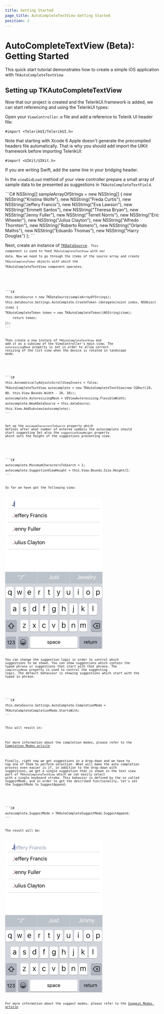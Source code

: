 ```yaml
---
title: Getting Started
page_title: AutoCompleteTextView Getting Started
position: 2
---
```


# AutoCompleteTextView (Beta): Getting Started

This quick start tutorial demonstrates how to create a simple iOS application with <code>TKAutoCompleteTextView</code>.


## Setting up TKAutoCompleteTextView

Now that our project is created and the TelerikUI.framework is added, we can start referencing and using the TelerikUI types:

Open your <code>ViewController.m</code> file and add a reference to Telerik UI header file:

    #import <TelerikUI/TelerikUI.h>

Note that starting with Xcode 6 Apple doesn't generate the precompiled headers file automatically. That is why you should add import the UIKit framework before importing TelerikUI:

    #import <UIKit/UIKit.h>

If you are writing Swift, add the same line in your bridging header.

In the <code>viewDidLoad</code> method of your view controller prepare a small array of sample data to be presented as suggestions in <code>TKAutoCompleteTextField</code>.

<snippet id='autocmp-feed'/>
<snippet id='autocmp-feed-swift'/>
```C#
NSString[] sampleArrayOfStrings = new NSString[] { new NSString("Kristina Wolfe"),
    new NSString("Freda Curtis"),
    new NSString("Jeffery Francis"),
    new NSString("Eva Lawson"),
    new NSString("Emmett Santos"), 
    new NSString("Theresa Bryan"), 
    new NSString("Jenny Fuller"), 
    new NSString("Terrell Norris"),
    new NSString("Eric Wheeler"), 
    new NSString("Julius Clayton"), 
    new NSString("Alfredo Thornton"), 
    new NSString("Roberto Romero"),
    new NSString("Orlando Mathis"),
    new NSString("Eduardo Thomas"),
    new NSString("Harry Douglas")
};
```

Next, create an instance of [<code>TKDataSource<code>](../datasource/getting-started). This component is used to feed <code>TKAutoCompleteTextView</code> with our data. Now we need to go through the items of the source array and create <code>TKAutoCompleteToken</code> objects with which the TKAutoCompleteTextView component operates.

<snippet id='autocmp-src'/>
<snippet id='autocmp-src-swift'/>
```C#
this.dataSource = new TKDataSource(sampleArrayOfStrings);
this.dataSource.Settings.AutoComplete.CreateToken (delegate(nuint index, NSObject item) {
TKAutoCompleteToken token = new TKAutoCompleteToken((NSString)item);
    return token;
});
```

Then create a new instace of <code>TKAutoCompleteTextView</code> and add it as a subview of the ViewController's main view. The <code>autoresizingMask</code> property is set in order to allow correct resizing of the list view when the device is rotated in landscape mode. 

<snippet id='autocmp-init'/>
<snippet id='autocmp-init-swift'/>
```C#
this.AutomaticallyAdjustsScrollViewInsets = false;
TKAutoCompleteTextView autocomplete = new TKAutoCompleteTextView(new CGRect(10, 80, this.View.Bounds.Width - 20, 30));
autocomplete.AutoresizingMask = UIViewAutoresizing.FlexibleWidth;
autocomplete.WeakDataSource = this.dataSource;
this.View.AddSubview(autocomplete);
```

Set up the <code>minimumCharactersToSearch</code> property which defines after what number of entered symbols the autocomplete should start suggesting Set also the <code>suggestionViewHeight</code> property which sets the height of the suggestions presenting view.

<snippet id='autocmp-char'/>
<snippet id='autocmp-char-swift'/>
```C#
autocomplete.MinimumCharactersToSearch = 1;    
autocomplete.SuggestionViewHeight = this.View.Bounds.Size.Height/2;
```

So far we have got the following view:

<img src="../images/autocomplete-gettingstarted001.png"/>

You can change the suggestion logic in order to control which suggestions to be shown. You can show suggestions which contain the typed phrase or suggestions that start with that phrase. The <code>completionMode</code> property is used to control the suggesting logic. The default behaviour is showing suggestions which start with the typed in phrase.

<snippet id='autocmp-completion'/>
<snippet id='autocmp-completion-swift'/>
```C#
this.dataSource.Settings.AutoComplete.CompletionMode = TKAutoCompleteCompletionMode.StartsWith;
```

This will result in: 

For more information about the completion modes, please refer to the [Completion Modes article](completion-modes)

Finally, right now we get suggestions in a drop-down and we have to tap one of them to perform selection. What will make the auto completion process even easier is if, in addition to the drop-down with suggestions, we get a single suggestion that is shown in the text view part of <code>TKAutoCompleteTextView</code> which we can easily select with a single keyboard stroke. This behavior is defined by the so called SuggestMode, and in order to get the described functionality, let's set the SuggestMode to SuggestAppend:

<snippet id='autocmp-suggestmode'/>
<snippet id='autocmp-suggestmode-swift'/>
```C#
autocomplete.SuggestMode = TKAutoCompleteSuggestMode.SuggestAppend;
```

The result will be:

<img src="../images/autocomplete-suggestmodes001.png"/>

For more information about the suggest modes, please refer to the [Suggest Modes article](suggest-modes)
 